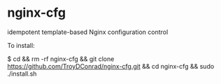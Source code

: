# nginx-cfg
idempotent template-based Nginx configuration control

To install:

$ cd && rm -rf nginx-cfg && git clone https://github.com/TroyDConrad/nginx-cfg.git && cd nginx-cfg && sudo ./install.sh
